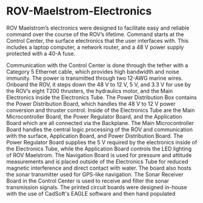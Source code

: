 # ROV-Maelstrom-Electronics

ROV Maelstrom’s electronics were designed to facilitate easy and reliable command over the course of the ROV’s lifetime. Command starts at the Control Center, the surface electronics that the user interfaces with. This includes a laptop computer, a network router, and a 48 V power supply protected with a 40-A fuse. 

Communication with the Control Center is done through the tether with a Category 5 Ethernet cable, which provides high bandwidth and noise immunity. The power is transmitted through two 12-AWG marine wires. Onboard the ROV, it steps down the 48 V to 12 V, 5 V, and 3.3 V for use by the ROV’s eight T200 thrusters, the hydraulics motor, and the Main Electronics inside the Electronics Tube. The Power Distribution Box contains the Power Distribution Board, which handles the 48 V to 12 V power conversion and thruster control. Inside of the Electronics Tube are the Main Microcontroller Board, the Power Regulator Board, and the Application Board which are all connected via the Backplane. The Main Microcontroller Board handles the central logic processing of the ROV and communication with the surface, Application Board, and Power Distribution Board. The Power Regulator Board supplies the 5 V required by the electronics inside of the Electronics Tube, while the Application Board controls the LED lighting of ROV Maelstrom. The Navigation Board is used for pressure and attitude measurements and is placed outside of the Electronics Tube for reduced magnetic interference and direct contact with water. The board also hosts the sonar transmitter used for GPS-like navigation. The Sonar Receiver Board in the Control Center is used to receive and filter the sonar transmission signals. The printed circuit boards were designed in-house with the use of CadSoft's EAGLE software and then hand populated